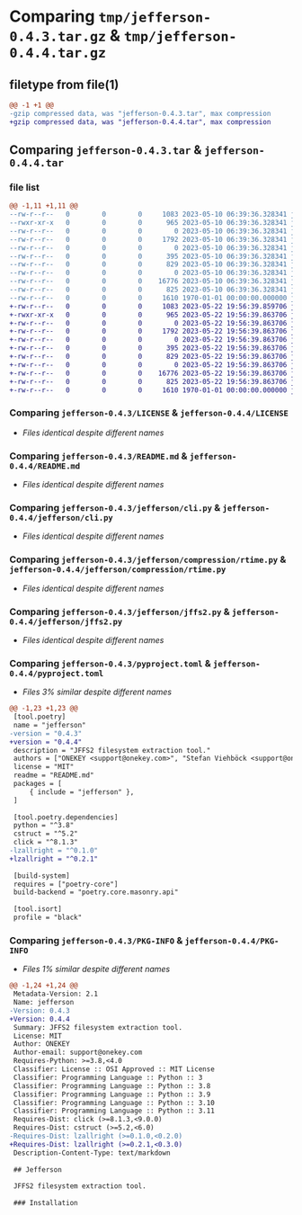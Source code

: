 # Comparing `tmp/jefferson-0.4.3.tar.gz` & `tmp/jefferson-0.4.4.tar.gz`

## filetype from file(1)

```diff
@@ -1 +1 @@
-gzip compressed data, was "jefferson-0.4.3.tar", max compression
+gzip compressed data, was "jefferson-0.4.4.tar", max compression
```

## Comparing `jefferson-0.4.3.tar` & `jefferson-0.4.4.tar`

### file list

```diff
@@ -1,11 +1,11 @@
--rw-r--r--   0        0        0     1083 2023-05-10 06:39:36.328341 jefferson-0.4.3/LICENSE
--rwxr-xr-x   0        0        0      965 2023-05-10 06:39:36.328341 jefferson-0.4.3/README.md
--rw-r--r--   0        0        0        0 2023-05-10 06:39:36.328341 jefferson-0.4.3/jefferson/__init__.py
--rw-r--r--   0        0        0     1792 2023-05-10 06:39:36.328341 jefferson-0.4.3/jefferson/cli.py
--rw-r--r--   0        0        0        0 2023-05-10 06:39:36.328341 jefferson-0.4.3/jefferson/compression/__init__.py
--rw-r--r--   0        0        0      395 2023-05-10 06:39:36.328341 jefferson-0.4.3/jefferson/compression/jffs2_lzma.py
--rw-r--r--   0        0        0      829 2023-05-10 06:39:36.328341 jefferson-0.4.3/jefferson/compression/rtime.py
--rw-r--r--   0        0        0        0 2023-05-10 06:39:36.328341 jefferson-0.4.3/jefferson/core/__init__.py
--rw-r--r--   0        0        0    16776 2023-05-10 06:39:36.328341 jefferson-0.4.3/jefferson/jffs2.py
--rw-r--r--   0        0        0      825 2023-05-10 06:39:36.328341 jefferson-0.4.3/pyproject.toml
--rw-r--r--   0        0        0     1610 1970-01-01 00:00:00.000000 jefferson-0.4.3/PKG-INFO
+-rw-r--r--   0        0        0     1083 2023-05-22 19:56:39.859706 jefferson-0.4.4/LICENSE
+-rwxr-xr-x   0        0        0      965 2023-05-22 19:56:39.863706 jefferson-0.4.4/README.md
+-rw-r--r--   0        0        0        0 2023-05-22 19:56:39.863706 jefferson-0.4.4/jefferson/__init__.py
+-rw-r--r--   0        0        0     1792 2023-05-22 19:56:39.863706 jefferson-0.4.4/jefferson/cli.py
+-rw-r--r--   0        0        0        0 2023-05-22 19:56:39.863706 jefferson-0.4.4/jefferson/compression/__init__.py
+-rw-r--r--   0        0        0      395 2023-05-22 19:56:39.863706 jefferson-0.4.4/jefferson/compression/jffs2_lzma.py
+-rw-r--r--   0        0        0      829 2023-05-22 19:56:39.863706 jefferson-0.4.4/jefferson/compression/rtime.py
+-rw-r--r--   0        0        0        0 2023-05-22 19:56:39.863706 jefferson-0.4.4/jefferson/core/__init__.py
+-rw-r--r--   0        0        0    16776 2023-05-22 19:56:39.863706 jefferson-0.4.4/jefferson/jffs2.py
+-rw-r--r--   0        0        0      825 2023-05-22 19:56:39.863706 jefferson-0.4.4/pyproject.toml
+-rw-r--r--   0        0        0     1610 1970-01-01 00:00:00.000000 jefferson-0.4.4/PKG-INFO
```

### Comparing `jefferson-0.4.3/LICENSE` & `jefferson-0.4.4/LICENSE`

 * *Files identical despite different names*

### Comparing `jefferson-0.4.3/README.md` & `jefferson-0.4.4/README.md`

 * *Files identical despite different names*

### Comparing `jefferson-0.4.3/jefferson/cli.py` & `jefferson-0.4.4/jefferson/cli.py`

 * *Files identical despite different names*

### Comparing `jefferson-0.4.3/jefferson/compression/rtime.py` & `jefferson-0.4.4/jefferson/compression/rtime.py`

 * *Files identical despite different names*

### Comparing `jefferson-0.4.3/jefferson/jffs2.py` & `jefferson-0.4.4/jefferson/jffs2.py`

 * *Files identical despite different names*

### Comparing `jefferson-0.4.3/pyproject.toml` & `jefferson-0.4.4/pyproject.toml`

 * *Files 3% similar despite different names*

```diff
@@ -1,23 +1,23 @@
 [tool.poetry]
 name = "jefferson"
-version = "0.4.3"
+version = "0.4.4"
 description = "JFFS2 filesystem extraction tool."
 authors = ["ONEKEY <support@onekey.com>", "Stefan Viehböck <support@onekey.com>"]
 license = "MIT"
 readme = "README.md"
 packages = [
     { include = "jefferson" },
 ]
 
 [tool.poetry.dependencies]
 python = "^3.8"
 cstruct = "^5.2"
 click = "^8.1.3"
-lzallright = "^0.1.0"
+lzallright = "^0.2.1"
 
 [build-system]
 requires = ["poetry-core"]
 build-backend = "poetry.core.masonry.api"
 
 [tool.isort]
 profile = "black"
```

### Comparing `jefferson-0.4.3/PKG-INFO` & `jefferson-0.4.4/PKG-INFO`

 * *Files 1% similar despite different names*

```diff
@@ -1,24 +1,24 @@
 Metadata-Version: 2.1
 Name: jefferson
-Version: 0.4.3
+Version: 0.4.4
 Summary: JFFS2 filesystem extraction tool.
 License: MIT
 Author: ONEKEY
 Author-email: support@onekey.com
 Requires-Python: >=3.8,<4.0
 Classifier: License :: OSI Approved :: MIT License
 Classifier: Programming Language :: Python :: 3
 Classifier: Programming Language :: Python :: 3.8
 Classifier: Programming Language :: Python :: 3.9
 Classifier: Programming Language :: Python :: 3.10
 Classifier: Programming Language :: Python :: 3.11
 Requires-Dist: click (>=8.1.3,<9.0.0)
 Requires-Dist: cstruct (>=5.2,<6.0)
-Requires-Dist: lzallright (>=0.1.0,<0.2.0)
+Requires-Dist: lzallright (>=0.2.1,<0.3.0)
 Description-Content-Type: text/markdown
 
 ## Jefferson
 
 JFFS2 filesystem extraction tool.
 
 ### Installation
```


